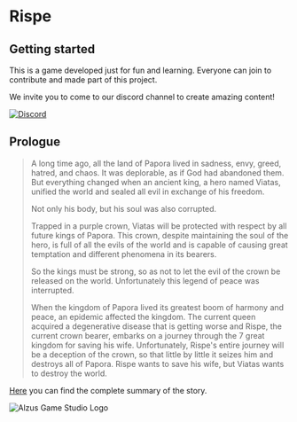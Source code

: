 # Rispe

## Getting started

This is a game developed just for fun and learning. Everyone can join to contribute and made part of this project. 

We invite you to come to our discord channel to create amazing content!

[![Discord](https://img.shields.io/badge/Join-DIscord-7289DA?style=for-the-badge)](https://discord.gg/GmPwvBdafB)

## Prologue

> A long time ago, all the land of Papora lived in sadness, envy, greed, hatred, and chaos. It was deplorable, as if God had abandoned them. But everything changed when an ancient king, a hero named Viatas, unified the world and sealed all evil in exchange of his freedom. 
> 
> Not only his body, but his soul was also corrupted.
> 
> Trapped in a purple crown, Viatas will be protected with respect by all future kings of Papora. This crown, despite maintaining the soul of the hero, is full of all the evils of the world and is capable of causing great temptation and different phenomena in its bearers. 
> 
> So the kings must be strong, so as not to let the evil of the crown be released on the world. Unfortunately this legend of peace was interrupted.
> 
> When the kingdom of Papora lived its greatest boom of harmony and peace, an epidemic affected the kingdom. The current queen acquired a degenerative disease that is getting worse and Rispe, the current crown bearer, embarks on a journey through the 7 great kingdom for saving his wife. Unfortunately, Rispe's entire journey will be a deception of the crown, so that little by little it seizes him and destroys all of Papora. Rispe wants to save his wife, but Viatas wants to destroy the world.

[Here](https://github.com/Alzus-Game-Studio/rispe/blob/main/Rispe_Summary_V1.pdf) you can find the complete summary of the story.

![Alzus Game Studio Logo](https://i.ibb.co/5LRsK20/Alzus-game-Studio.gif)
